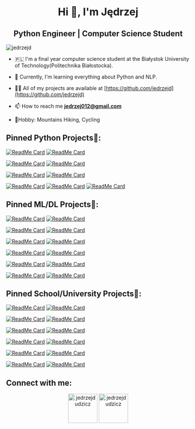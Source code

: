 <h1 align="center">Hi 👋, I'm Jędrzej</h1>
<h2 align="center"> Python Engineer | Computer Science Student 
</h2>

<p align="left"> <img src="https://komarev.com/ghpvc/?username=jedrzejd" alt="jedrzejd" /> </p>

- 🇵🇱 I'm a final year computer science student at the Białystok University of Technology(Politechnika Białostocka).

- 🌱 Currently, I'm learning everything about Python and NLP.
    
- 👨‍💻 All of my projects are available at [https://github.com/jedrzejd](https://github.com/jedrzejd)

- 📫 How to reach me **jedrzej012@gmail.com**

- 🗻Hobby: Mountains Hiking, Cycling

## Pinned Python Projects🎩:
   
   
   [![ReadMe Card](https://github-readme-stats.vercel.app/api/pin/?username=jedrzejd&repo=Otomoto-Scraper)](https://github.com/jedrzejd/Otomoto-Scraper) 
   [![ReadMe Card](https://github-readme-stats.vercel.app/api/pin/?username=jedrzejd&repo=scrap-otomoto)](https://github.com/jedrzejd/scrap-otomoto)

   [![ReadMe Card](https://github-readme-stats.vercel.app/api/pin/?username=jedrzejd&repo=FastAPI_ToDoApp)](https://github.com/jedrzejd/FastAPI_ToDoApp)
   [![ReadMe Card](https://github-readme-stats.vercel.app/api/pin/?username=jedrzejd&repo=ToDoApp)](https://github.com/jedrzejd/ToDoApp)
   
   [![ReadMe Card](https://github-readme-stats.vercel.app/api/pin/?username=jedrzejd&repo=Mario-Bros)](https://github.com/jedrzejd/Mario-Bros)
   [![ReadMe Card](https://github-readme-stats.vercel.app/api/pin/?username=jedrzejd&repo=CarPrice)](https://github.com/jedrzejd/CarPrice)

   [![ReadMe Card](https://github-readme-stats.vercel.app/api/pin/?username=jedrzejd&repo=Simple-Discord-Bot)](https://github.com/jedrzejd/Simple-Discord-Bot)
   [![ReadMe Card](https://github-readme-stats.vercel.app/api/pin/?username=jedrzejd&repo=Weather-Bot)](https://github.com/jedrzejd/Weather-Bot) 
   [![ReadMe Card](https://github-readme-stats.vercel.app/api/pin/?username=jedrzejd&repo=SampleStore)](https://github.com/jedrzejd/SampleStore)

## Pinned ML/DL Projects🌵:

  [![ReadMe Card](https://github-readme-stats.vercel.app/api/pin/?username=jedrzejd&repo=cars_build_model)](https://github.com/jedrzejd/cars_build_model) 
  [![ReadMe Card](https://github-readme-stats.vercel.app/api/pin/?username=jedrzejd&repo=Covid_detection)](https://github.com/jedrzejd/Covid_detection)

  [![ReadMe Card](https://github-readme-stats.vercel.app/api/pin/?username=jedrzejd&repo=Machine_Learning_Algorithms)](https://github.com/jedrzejd/Machine_Learning_Algorithms)
  [![ReadMe Card](https://github-readme-stats.vercel.app/api/pin/?username=jedrzejd&repo=NeuralNetwork)](https://github.com/jedrzejd/NeuralNetwork) 
  
  [![ReadMe Card](https://github-readme-stats.vercel.app/api/pin/?username=jedrzejd&repo=Kaggle-Notebooks)](https://github.com/jedrzejd/Kaggle-Notebooks)
  [![ReadMe Card](https://github-readme-stats.vercel.app/api/pin/?username=jedrzejd&repo=Dla-mnie-dzia-a)](https://github.com/jedrzejd/Dla-mnie-dzia-a) 

  [![ReadMe Card](https://github-readme-stats.vercel.app/api/pin/?username=jedrzejd&repo=flappybird)](https://github.com/jedrzejd/flappybird) 
  [![ReadMe Card](https://github-readme-stats.vercel.app/api/pin/?username=jedrzejd&repo=Mask-Detector)](https://github.com/jedrzejd/Mask-Detector)
  
  [![ReadMe Card](https://github-readme-stats.vercel.app/api/pin/?username=jedrzejd&repo=dw_matrix)](https://github.com/jedrzejd/dw_matrix) 
  [![ReadMe Card](https://github-readme-stats.vercel.app/api/pin/?username=jedrzejd&repo=dw_matrix_car)](https://github.com/jedrzejd/dw_matrix_car) 
  
  [![ReadMe Card](https://github-readme-stats.vercel.app/api/pin/?username=jedrzejd&repo=dw_matrix_road_sign)](https://github.com/jedrzejd/dw_matrix_road_sign) 
  [![ReadMe Card](https://github-readme-stats.vercel.app/api/pin/?username=jedrzejd&repo=Adult_Income)](https://github.com/jedrzejd/Adult_Income) 
  
  
  

## Pinned School/University Projects🏫:
   [![ReadMe Card](https://github-readme-stats.vercel.app/api/pin/?username=jedrzejd&repo=Il-tait-une-fo...-la-vie)](https://github.com/jedrzejd/Il-tait-une-fo...-la-vie)
   [![ReadMe Card](https://github-readme-stats.vercel.app/api/pin/?username=jedrzejd&repo=InstagramCloneApp)](https://github.com/jedrzejd/InstagramCloneApp)
   
   [![ReadMe Card](https://github-readme-stats.vercel.app/api/pin/?username=jedrzejd&repo=Face-Comparsion)]([https://github.com/jedrzejd/InstagramCloneApp](https://github.com/jedrzejd/Face-Comparsion))
   [![ReadMe Card](https://github-readme-stats.vercel.app/api/pin/?username=jedrzejd&repo=Drowsiness-Detection)](https://github.com/jedrzejd/Drowsiness-Detection)

   [![ReadMe Card](https://github-readme-stats.vercel.app/api/pin/?username=jedrzejd&repo=Library)](https://github.com/jedrzejd/Library)
   [![ReadMe Card](https://github-readme-stats.vercel.app/api/pin/?username=jedrzejd&repo=Covid_Analysis)](https://github.com/jedrzejd/Covid_Analysis)

   [![ReadMe Card](https://github-readme-stats.vercel.app/api/pin/?username=jedrzejd&repo=Paragon)](https://github.com/jedrzejd/Paragon)
   [![ReadMe Card](https://github-readme-stats.vercel.app/api/pin/?username=jedrzejd&repo=Quiz)](https://github.com/jedrzejd/Quiz)
   
   [![ReadMe Card](https://github-readme-stats.vercel.app/api/pin/?username=jedrzejd&repo=PO-semestr-2)](https://github.com/jedrzejd/PO-semestr-2)
   [![ReadMe Card](https://github-readme-stats.vercel.app/api/pin/?username=jedrzejd&repo=Centrum-Lotow)](https://github.com/jedrzejd/Centrum-Lotow)
   
   [![ReadMe Card](https://github-readme-stats.vercel.app/api/pin/?username=jedrzejd&repo=segment-tree)](https://github.com/jedrzejd/segment-tree)
   [![ReadMe Card](https://github-readme-stats.vercel.app/api/pin/?username=jedrzejd&repo=My_Algorithmic_Tasks)](https://github.com/jedrzejd/My_Algorithmic_Tasks)


   
   
   
## Connect with me:

<p align="center"> 
<a href="https://linkedin.com/in/jedrzejdudzicz" target="blank"><img align="center" src="https://cdn.jsdelivr.net/npm/simple-icons@3.0.1/icons/linkedin.svg" alt="jedrzejdudzicz" height="80" width="80" /></a>
<a href="https://kaggle.com/jedrzejdudzicz" target="blank"><img align="center" src="https://cdn.jsdelivr.net/npm/simple-icons@3.0.1/icons/kaggle.svg" alt="jedrzejdudzicz" height="80" width= "80" /></a>
</p>
